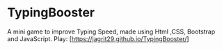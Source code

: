 # TypingBooster
A mini game to improve Typing Speed, made using Html ,CSS, Bootstrap and JavaScript.
Play:  [https://jagrit29.github.io/TypingBooster/]
